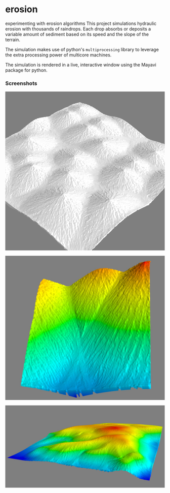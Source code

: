 # erosion
experimenting with erosion algorithms
This project simulations hydraulic erosion with thousands of raindrops. Each drop absorbs or deposits a variable amount of
sediment based on its speed and the slope of the terrain.  

The simulation makes use of python's <code>multiprocessing</code> library
to leverage the extra processing power of multicore machines.  

The simulation is rendered in a live, interactive window using the Mayavi package for python.

### Screenshots
 
![dense voronoi](https://github.com/phil-shenk/erosion/blob/master/screenshots/square_dense_voronoi.jpg)  

![square voronoi](https://github.com/phil-shenk/erosion/blob/master/screenshots/voronoi_square.jpg)  

![painted terrain](https://github.com/phil-shenk/erosion/blob/master/screenshots/wide_old.jpg)  
  